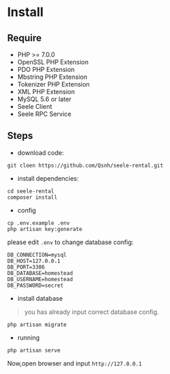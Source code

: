 # Install

## Require

- PHP >= 7.0.0
- OpenSSL PHP Extension
- PDO PHP Extension
- Mbstring PHP Extension
- Tokenizer PHP Extension
- XML PHP Extension
- MySQL 5.6 or later
- Seele Client
- Seele RPC Service

## Steps

- download code:

```
git cloen https://github.com/Qsnh/seele-rental.git
```

- install dependencies:

```
cd seele-rental
composer install
```

- config

```
cp .env.example .env
php artisan key:generate
```

please edit `.env` to change database config:

```$xslt
DB_CONNECTION=mysql
DB_HOST=127.0.0.1
DB_PORT=3306
DB_DATABASE=homestead
DB_USERNAME=homestead
DB_PASSWORD=secret
```

- install database

> you has already input correct database config.

```
php artisan migrate
```

- running

```
php artisan serve
```

Now,open browser and input `http://127.0.0.1`